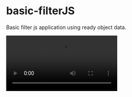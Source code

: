 # basic-filterJS

Basic filter js application  using ready object data.

![Drag Racing](show/Media1.mp4)
